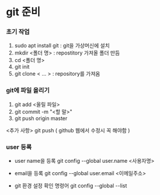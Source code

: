# git 준비

### 초기 작업

1. sudo apt install git : git을 가상머신에 설치
2. mkdir <폴더 명> : repostitory 가져올 폴더 만듬
3. cd <폴더 명>
4. git init
5. git clone < ... > : repository를 가져옴

### git에 파일 올리기
1. git add <올릴 파일>
2. git commit -m "<할 말>"
3. git push origin master

<추가 사항> git push ( github 웹에서 수정시 꼭 해야함 )


### user 등록
+ user name을 등록
	git config --global user.name <사용자명>

+ email을 등록
	git config --global user.email <이메일주소>

+ git 환경 설정 확인 명령어
	git config --global --list 

